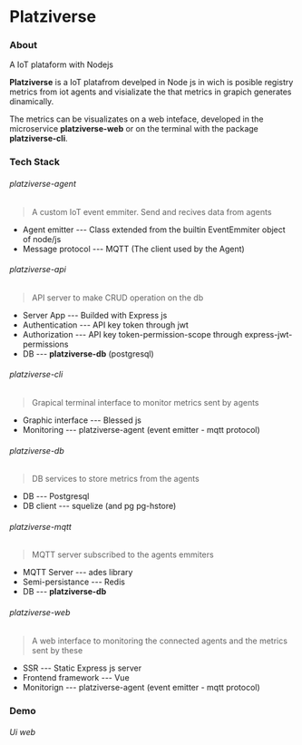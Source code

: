 # Platziverse

### About
A IoT plataform with Nodejs

**Platziverse** is a IoT platafrom develped in Node js in wich is posible registry metrics from iot agents and visializate the that metrics in grapich generates dinamically.

The metrics can be visualizates on a web inteface, developed in the microservice **platziverse-web**
or on the terminal with the package **platziverse-cli**.

### Tech Stack

###### platziverse-agent
> A custom IoT event emmiter. Send and recives data from agents

- Agent emitter --- Class extended from the builtin EventEmmiter object of node/js
- Message protocol --- MQTT (The client used by the Agent)

###### platziverse-api
> API server to make CRUD operation on the db

- Server App --- Builded with Express js
- Authentication --- API key token through jwt
- Authorization --- API key token-permission-scope through express-jwt-permissions
- DB --- **platziverse-db** (postgresql)

###### platziverse-cli
> Grapical terminal interface to monitor metrics sent by agents 

- Graphic interface --- Blessed js
- Monitoring --- platziverse-agent (event emitter - mqtt protocol)

###### platziverse-db
> DB services to store metrics from the agents

- DB --- Postgresql
- DB client --- squelize (and pg pg-hstore)

###### platziverse-mqtt
> MQTT server subscribed to the agents emmiters

- MQTT Server --- ades library
- Semi-persistance --- Redis
- DB --- **platziverse-db**


###### platziverse-web
> A web interface to monitoring the connected agents and the metrics sent by these

- SSR --- Static Express js server
- Frontend framework --- Vue
- Monitorign --- platziverse-agent (event emitter - mqtt protocol)

### Demo

###### Ui web
